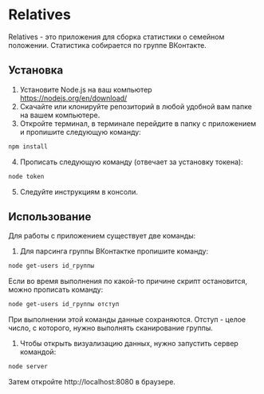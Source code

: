 # Relatives

Relatives - это приложения для сборка статистики о семейном положении. Статистика собирается по группе ВКонтакте.

## Установка

1. Установите Node.js на ваш компьютер https://nodejs.org/en/download/
2. Скачайте или клонируйте репозиторий в любой удобной вам папке на вашем компьютере.
3. Откройте терминал, в терминале перейдите в папку с приложением и пропишите следующую команду:

```bash
npm install
```
4. Прописать следующую команду (отвечает за установку токена):
   
```bash
node token
```
5. Следуйте инструкциям в консоли.


## Использование
Для работы с приложением существует две команды:

1. Для парсинга группы ВКонтактке пропишите команду:
```bash
node get-users id_группы
```

Если во время выполнения по какой-то причине скрипт остановится, можно прописать команду:
```bash
node get-users id_группы отступ
```

При выполнении этой команды данные сохраняются. Отступ - целое число, с которого, нужно выполнять сканирование группы.

1. Чтобы открыть визуализацию данных, нужно запустить сервер командой:
```bash
node server
```
Затем откройте http://localhost:8080 в браузере.